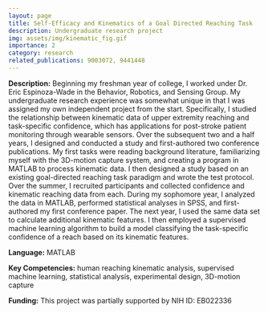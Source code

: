 ```yaml
---
layout: page
title: Self-Efficacy and Kinematics of a Goal Directed Reaching Task
description: Undergraduate research project
img: assets/img/kinematic_fig.gif
importance: 2
category: research
related_publications: 9003072, 9441448
---
```


**Description:** Beginning my freshman year of college, I worked under Dr. Eric Espinoza-Wade in the Behavior, Robotics, and Sensing Group. My undergraduate research experience was somewhat unique in that I was assigned my own independent project from the start. Specifically, I studied the relationship between kinematic data of upper extremity reaching and task-specific confidence, which has applications for post-stroke patient monitoring through wearable sensors. Over the subsequent two and a half years, I designed and conducted a study and first-authored two conference publications. My first tasks were reading background literature, familiarizing myself with the 3D-motion capture system, and creating a program in MATLAB to process kinematic data. I then designed a study based on an existing goal-directed reaching task paradigm and wrote the test protocol. Over the summer, I recruited participants and collected confidence and kinematic reaching data from each. During my sophomore year, I analyzed the data in MATLAB, performed statistical analyses in SPSS, and first-authored my first conference paper. The next year, I used the same data set to calculate additional kinematic features. I then employed a supervised machine learning algorithm to build a model classifying the task-specific confidence of a reach based on its kinematic features.

**Language:** MATLAB

**Key Competencies:** human reaching kinematic analysis, supervised machine learning, statistical analysis, experimental design, 3D-motion capture

**Funding:** This project was partially supported by NIH ID: EB022336